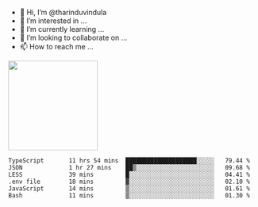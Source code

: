 - 👋 Hi, I’m @tharinduvindula
- 👀 I’m interested in ...
- 🌱 I’m currently learning ...
- 💞️ I’m looking to collaborate on ...
- 📫 How to reach me ...

<!---
tharinduvindula/tharinduvindula is a ✨ special ✨ repository because its `README.md` (this file) appears on your GitHub profile.
You can click the Preview link to take a look at your changes.
--->

<img height="180em" src="https://github-readme-stats.vercel.app/api?username=tharinduvindula&show_icons=true&hide_border=false&&count_private=true&include_all_commits=true" />


<!--START_SECTION:waka-->

```text
TypeScript       11 hrs 54 mins  ████████████████████░░░░░   79.44 %
JSON             1 hr 27 mins    ██▒░░░░░░░░░░░░░░░░░░░░░░   09.68 %
LESS             39 mins         █░░░░░░░░░░░░░░░░░░░░░░░░   04.41 %
.env file        18 mins         ▓░░░░░░░░░░░░░░░░░░░░░░░░   02.10 %
JavaScript       14 mins         ▒░░░░░░░░░░░░░░░░░░░░░░░░   01.61 %
Bash             11 mins         ▒░░░░░░░░░░░░░░░░░░░░░░░░   01.30 %
```

<!--END_SECTION:waka-->
